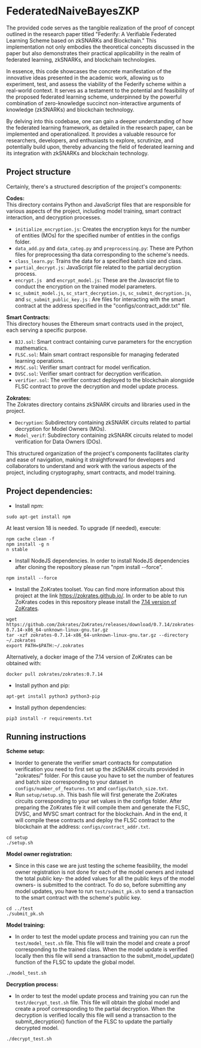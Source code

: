 # FederatedNaiveBayesZKP

The provided code serves as the tangible realization of the proof of concept outlined in the research paper titled "Federify: A Verifiable Federated Learning Scheme based on zkSNARKs and Blockchain." This implementation not only embodies the theoretical concepts discussed in the paper but also demonstrates their practical applicability in the realm of federated learning, zkSNARKs, and blockchain technologies.

In essence, this code showcases the concrete manifestation of the innovative ideas presented in the academic work, allowing us to experiment, test, and assess the viability of the Federify scheme within a real-world context. It serves as a testament to the potential and feasibility of the proposed federated learning scheme, underpinned by the powerful combination of zero-knowledge succinct non-interactive arguments of knowledge (zkSNARKs) and blockchain technology.

By delving into this codebase, one can gain a deeper understanding of how the federated learning framework, as detailed in the research paper, can be implemented and operationalized. It provides a valuable resource for researchers, developers, and enthusiasts to explore, scrutinize, and potentially build upon, thereby advancing the field of federated learning and its integration with zkSNARKs and blockchain technology.

## Project structure

Certainly, there's a structured description of the project's components:

**Codes:**  
This directory contains Python and JavaScript files that are responsible for various aspects of the project, including model training, smart contract interaction, and decryption processes.
- `initialize_encryption.js`: Creates the encryption keys for the number of entities (MOs) for the specified number of entities in the configs folder. 
- `data_add.py` and `data_categ.py` and `preprocessing.py`: These are Python files for preprocessing tha data corresponding to the scheme's needs.
- `class_learn.py`: Trains the data for a specified batch size and class. 
- `partial_decrypt.js`: JavaScript file related to the partial decryption process.
- `encrypt.js ` and `encrypt_model.js`: These are the Javascript file to conduct the encryption on the trained model parameters. 
-  `sc_submit_model.js`, `sc_start_decryption.js`, `sc_submit_decryption.js`, and `sc_submit_public_key.js` : Are files for interacting with the smart contract at the address specified in the "configs/contract_addr.txt" file. 

**Smart Contracts:**  
This directory houses the Ethereum smart contracts used in the project, each serving a specific purpose.

- `BJJ.sol`: Smart contract containing curve parameters for the encryption mathematics.
- `FLSC.sol`: Main smart contract responsible for managing federated learning operations.
- `MVSC.sol`: Verifier smart contract for model verification.
- `DVSC.sol`: Verifier smart contract for decryption verification.
- `verifier.sol`: The verifier contract deployed to the blockchain alongside FLSC contract to prove the decryption and model update process. 

**Zokrates:**  
The Zokrates directory contains zkSNARK circuits and libraries used in the project.

- `Decryption`: Subdirectory containing zkSNARK circuits related to partial decryption for Model Owners (MOs).
- `Model_verif`: Subdirectory containing zkSNARK circuits related to model verification for Data Owners (DOs).

This structured organization of the project's components facilitates clarity and ease of navigation, making it straightforward for developers and collaborators to understand and work with the various aspects of the project, including cryptography, smart contracts, and model training.

## Project dependencies:

- Install npm:

```sudo apt-get install npm```

At least version 18 is needed. To upgrade (if needed), execute:

```
npm cache clean -f
npm install -g n
n stable
```

- Install NodeJS dependencies. In order to install NodeJS dependencies after cloning the repository please run "npm install --force".

```
npm install --force
```

- Install the ZoKrates toolset. You can find more information about this project at the link https://zokrates.github.io/. In order to be able to run ZoKrates codes in this repository please install the [7.14 version of ZoKrates](https://github.com/Zokrates/ZoKrates/releases/tag/0.7.14).

```
wget https://github.com/Zokrates/ZoKrates/releases/download/0.7.14/zokrates-0.7.14-x86_64-unknown-linux-gnu.tar.gz
tar -xzf zokrates-0.7.14-x86_64-unknown-linux-gnu.tar.gz --directory ~/.zokrates
export PATH=$PATH:~/.zokrates
```

Alternatively, a docker image of the 7.14 version of ZoKrates can be obtained with: 

```
docker pull zokrates/zokrates:0.7.14
```

* Install python and pip:

```
apt-get install python3 python3-pip
```

* Install python dependencies:

```
pip3 install -r requirements.txt
```


## Running instructions

**Scheme setup:** 
- Inorder to generate the verifier smart contracts for computation verification you need to first set up the zkSNARK circuits provided in "zokrates/" folder. For this cause you have to set the number of features and batch size corresponding to your dataset in `configs/number_of_features.txt` and `configs/batch_size.txt`.
- Run `setup/setup.sh`. This bash file will first generate the ZoKrates circuits corresponding to your set values in the configs folder. After preparing the ZoKrates file it will compile them and generate the FLSC, DVSC, and MVSC smart contract for the blockchain. And in the end, it will compile these contracts and deploy the FLSC contract to the blockchain at the address: `configs/contract_addr.txt`.

```
cd setup
./setup.sh
```

**Model owner registration:**
- Since in this case we are just testing the scheme feasibility, the model owner registration is not done for each of the model owners and instead the total public key- the added values for all the public keys of the model owners- is submitted to the contract. To do so, before submitting any model updates, you have to run `test/submit_pk.sh` to send a transaction to the smart contract with the scheme's public key.

```
cd ../test
./submit_pk.sh
```

**Model training:**
- In order to test the model update process and training you can run the `test/model_test.sh` file. This file will train the model and create a proof corresponding to the trained class. When the model update is verified locally then this file will send a transaction to the submit_model_update() function of the FLSC to update the global model. 

```
./model_test.sh
```


**Decryption process:**
- In order to test the model update process and training you can run the `test/decrypt_test.sh` file. This file will obtain the global model and create a proof corresponding to the partial decryption. When the decryption is verified locally this file will send a transaction to the submit_decryption() function of the FLSC to update the partially decrypted model.

```
./decrypt_test.sh
```